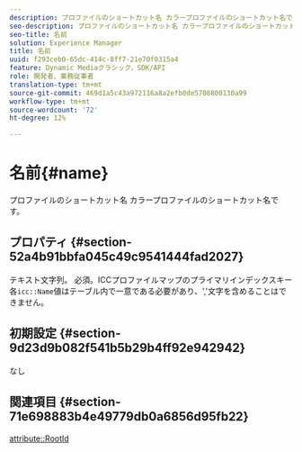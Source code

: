 ```yaml
---
description: プロファイルのショートカット名 カラープロファイルのショートカット名です。
seo-description: プロファイルのショートカット名 カラープロファイルのショートカット名です。
seo-title: 名前
solution: Experience Manager
title: 名前
uuid: f293ceb0-65dc-414c-8ff7-21e70f0315a4
feature: Dynamic Mediaクラシック，SDK/API
role: 開発者、業務従事者
translation-type: tm+mt
source-git-commit: 469d1a5c43a972116a8a2efb0de5708800130a99
workflow-type: tm+mt
source-wordcount: '72'
ht-degree: 12%

---
```



# 名前{#name}

プロファイルのショートカット名 カラープロファイルのショートカット名です。

## プロパティ {#section-52a4b91bbfa045c49c9541444fad2027}

テキスト文字列。 必須。ICCプロファイルマップのプライマリインデックスキー 各`icc::Name`値はテーブル内で一意である必要があり、&#39;,&#39;文字を含めることはできません。

## 初期設定 {#section-9d23d9b082f541b5b29b4ff92e942942}

なし

## 関連項目 {#section-71e698883b4e49779db0a6856d95fb22}

[attribute::RootId](../../../../../ir-api/material-cat/image-rendering-api-ref/c-ir-material-catalog/c-ir-attributes-reference/r-ir-rootid.md#reference-54b42b7125824be593378c1accb70d5a)
